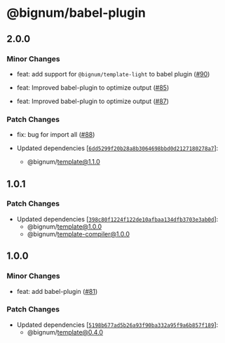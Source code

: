 # @bignum/babel-plugin

## 2.0.0

### Minor Changes

- feat: add support for `@bignum/template-light` to babel plugin ([#90](https://github.com/ota-meshi/bignum/pull/90))

- feat: Improved babel-plugin to optimize output ([#85](https://github.com/ota-meshi/bignum/pull/85))

- feat: Improved babel-plugin to optimize output ([#87](https://github.com/ota-meshi/bignum/pull/87))

### Patch Changes

- fix: bug for import all ([#88](https://github.com/ota-meshi/bignum/pull/88))

- Updated dependencies [[`6dd5299f20b28a8b3064698bbd0d2127180278a7`](https://github.com/ota-meshi/bignum/commit/6dd5299f20b28a8b3064698bbd0d2127180278a7)]:
  - @bignum/template@1.1.0

## 1.0.1

### Patch Changes

- Updated dependencies [[`398c80f1224f122de10afbaa134dfb3703e3ab0d`](https://github.com/ota-meshi/bignum/commit/398c80f1224f122de10afbaa134dfb3703e3ab0d)]:
  - @bignum/template@1.0.0
  - @bignum/template-compiler@1.0.0

## 1.0.0

### Minor Changes

- feat: add babel-plugin ([#81](https://github.com/ota-meshi/bignum/pull/81))

### Patch Changes

- Updated dependencies [[`5198b677ad5b26a93f90ba332a95f9a6b857f189`](https://github.com/ota-meshi/bignum/commit/5198b677ad5b26a93f90ba332a95f9a6b857f189)]:
  - @bignum/template@0.4.0
